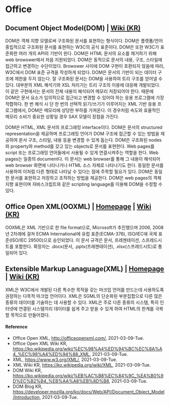 # Office

## Document Object Model(DOM) | [Wiki (KR)](https://ko.wikipedia.org/wiki/%EB%AC%B8%EC%84%9C_%EA%B0%9D%EC%B2%B4_%EB%AA%A8%EB%8D%B8)
DOM은 객체 지향 모델로써 구조화된 문서를 표현하는 형식이다. DOM은 플랫폼/언어 중립적으로 구조화된 문서를 표현하는 W3C의 공식 표준이다. DOM은 또한 W3C가 표준화한 여러 개의 API의 기반이 왼다. DOM은 HTML 문서의 요소를 제거하기 위해 web browswer에서 처음 지원되었다. DOM은 동적으로 문서의 내용, 구조, 스타일에 접근하고 변경하는 수단이었다. Browswer 사이에 DOM 구현이 호환되지 않음에 따라, W3C에서 DOM 표준 규격을 작성하게 되었다. DOM은 문서의 기반이 되는 데이터 구조에 제한을 두지 않는다. 잘 구조화된 문서는 DOM을 사용하여 트리 구조를 얻어낼 수 있다. 대부분의 XML 해석기와 XSL 처리기는 트리 구조의 이용에 대응해 개발되었다. 이 같은 구현에서는 문서의 전체 내용이 해석되어 메모리 저장되어야 한다. 때문에 DOM은 문서 요소가 임의적으로 접근되고 변경할 수 있어야 하는 응용 프로그램에 가장 적합하다. 한 번 해석 시 단 한 번의 선택적 읽기/쓰기가 이루어지는 XML 기반 응용 프로그램에서, DOM은 메모리에 상당한 부하를 가져온다. 이 경우처럼 속도와 효율적인 메모리 소비가 중요한 상황일 경우 SAX 모델이 장점을 가진다.

DOM은 HTML, XML 문서의 프로그래밍 interface이다. DOM은 문서의 structured representation을 제공하며 프로그래밍 언어가 DOM 구조에 접근할 수 있는 방법을 제공하여 문서 구조, 스타일, 내용 등을 변경할 수 있게 돕는다. DOM은 구조화된 nodes와 property와 method를 갖고 있는 objects로 문서를 표현한다. Web pages를 script 또는 프로그래밍 언어들에서 사용될 수 있게 연결시켜주는 역할을 한다. Web pages는 일종의 document다. 이 문서는 web browser를 통해 그 내용이 해석되어 web browser 화면에 나타나거나 HTML 소스 자체로 나타나기도 한다. 동일한 문서를 사용하여 이처럼 다른 형태로 나타날 수 있다는 점에 주목할 필요가 있다. DOM은 동일한 문서를 표현하고 저장하고 조작하는 방법을 제공한다. DOM은 web pages의 객체 지향 표현이며 자바스크립트와 같은 scripting language를 이용해 DOM을 수정할 수 있다.

## Office Open XML(OOXML) | [Homepage](http://officeopenxml.com/) | [Wiki (KR)](https://ko.wikipedia.org/wiki/%EC%98%A4%ED%94%BC%EC%8A%A4_%EC%98%A4%ED%94%88_XML)
OOXML은 XML 기반으로 한 file format으로, Microsoft가 추진했으며 2006, 2008년 2차례에 걸쳐 ECMA International에 유럽 표준(ECMA-376), ISO/IEC에 국제 표준(ISO/IEC 29500)으로 승인되었다. 이 문서 규격은 문서, 프레젠테이션, 스프레드시트를 포함한다. 확장자는 .docx(문서, .pptx(프레젠테이션), .xlsx(스프레드시트)로 통일되어 있다.

## Extensible Markup Lanaguage(XML) | [Homepage](https://www.w3.org/XML/) | [Wiki (KR)](https://ko.wikipedia.org/wiki/XML)
XML은 W3C에서 개발된 다른 특수한 목적을 갖는 마크업 언어를 만드는데 사용하도록 권장하는 다목적 마크업 언어이다. XML은 SGML의 단순화된 부분집합으로 다른 많은 종류의 데이터를 기술하는 데 사용할 수 있다. XML은 주로 다른 종류의 시스템, 특히 인터넷에 연결된 시스템끼리 데이터를 쉽게 주고 받을 수 있게 하여 HTML의 한계를 극복할 목적으로 만들어졌다.

#### Reference
- Office Open XML, http://officeopenxml.com/, 2021-03-09-Tue.
- Office Open XML Wiki KR, https://ko.wikipedia.org/wiki/%EC%98%A4%ED%94%BC%EC%8A%A4_%EC%98%A4%ED%94%88_XML, 2021-03-09-Tue.
- XML, https://www.w3.org/XML/, 2021-03-09-Tue.
- XML Wiki KR, https://ko.wikipedia.org/wiki/XML, 2021-03-09-Tue.
- DOM Wiki KR, https://ko.wikipedia.org/wiki/%EB%AC%B8%EC%84%9C_%EA%B0%9D%EC%B2%B4_%EB%AA%A8%EB%8D%B8, 2021-03-09-Tue.
- DOM Blog KR, https://developer.mozilla.org/ko/docs/Web/API/Document_Object_Model/Introduction, 2021-03-09-Tue.
